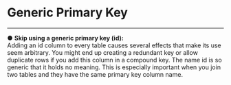 # Generic Primary Key
-------------------------------------------------

 ● **Skip using a generic primary key (id):**   
  Adding an id column to every table causes several effects that make its
  use seem arbitrary. You might end up creating a redundant key or allow
  duplicate rows if you add this column in a compound key.
  The name id is so generic that it holds no meaning. This is especially
  important when you join two tables and they have the same primary
  key column name.